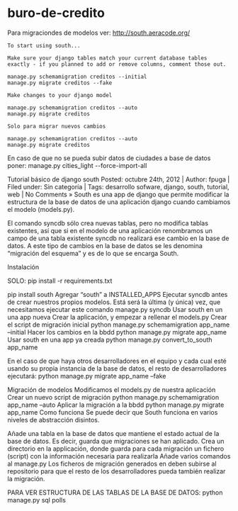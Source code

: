 buro-de-credito
===============

Para migraciondes de modelos ver:
	http://south.aeracode.org/


	To start using south...

	Make sure your django tables match your current database tables exactly - if you planned to add or remove columns, comment those out.
	
	manage.py schemamigration creditos --initial
	manage.py migrate creditos --fake
	
	Make changes to your django model
	
	manage.py schemamigration creditos --auto
	manage.py migrate creditos

	Solo para migrar nuevos cambios

	manage.py schemamigration creditos --auto
	manage.py migrate creditos


En caso de que no se pueda subir datos de ciudades a base de datos poner: 
  manage.py cities_light --force-import-all


Tutorial básico de django south
Posted: octubre 24th, 2012 | Author: fpuga | Filed under: Sin categoría | Tags: desarrollo sofware, django, south, tutorial, web | No Comments »
South es una app de django que permite modificar la estructura de la base de datos de una aplicación django cuando cambiamos el modelo (models.py).

El comando syncdb sólo crea nuevas tablas, pero no modifica tablas existentes, así que si en el modelo de una aplicación renombramos un campo de una tabla existente syncdb no realizará ese cambio en la base de datos. A este tipo de cambios en la base de datos se les denomina “migración del esquema” y es de lo que se encarga South.

Instalación

SOLO: pip install -r requirements.txt

pip install south
Agregar “south” a INSTALLED_APPS
Ejecutar syncdb antes de crear nuestros propios modelos. Está será la última (y única) vez, que necesitamos ejecutar este comando
manage.py syncdb
Usar south en un una app nueva
 Crear la aplicación, y empezar a rellenar el models.py
Crear el script de migración inicial
python manage.py schemamigration app_name –initial
Hacer los cambios en la bbdd
python manage.py migrate app_name
Usar south en una app ya creada
python manage.py convert_to_south app_name

En el caso de que haya otros desarrolladores en el equipo y cada cual esté usando su propia instancia de la base de datos, el resto de desarrolladores ejecutará:
python manage.py migrate app_name –fake

Migración de modelos
Modificamos el models.py de nuestra aplicación
Crear un nuevo script de migración
python manage.py schemamigration app_name –auto
Aplicar la migración a la bbdd
python manage.py migrate app_name
Como funciona
Se puede decir que South funciona en varios niveles de abstracción disintos.

Añade una tabla en la base de datos que mantiene el estado actual de la base de datos. Es decir, guarda que migraciones se han aplicado.
Crea un directorio en la applicación, donde guarda para cada migración un fichero (script) con la información necesaria para realizarla
Añade varios comandos al manage.py
Los ficheros de migración generados en deben subirse al repositorio para que el resto de los desarrolladores pueda también realizar la migración.

PARA VER ESTRUCTURA DE LAS TABLAS DE LA BASE DE DATOS:
	python manage.py sql polls